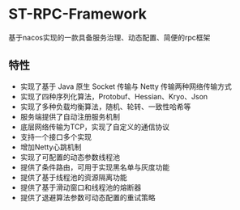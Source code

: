 # ST-RPC-Framework
基于nacos实现的一款具备服务治理、动态配置、简便的rpc框架
## 特性

* 实现了基于 Java 原生 Socket 传输与 Netty 传输两种网络传输方式
* 实现了四种序列化算法，Protobuf、Hessian、Kryo、Json
* 实现了多种负载均衡算法，随机、轮转、一致性哈希等
* 服务端提供了自动注册服务机制
* 底层网络传输为TCP，实现了自定义的通信协议
* 支持一个接口多个实现
* 增加Netty心跳机制
* 实现了可配置的动态参数线程池
* 提供了条件路由，可用于实现黑名单与灰度功能
* 提供了基于线程池的资源隔离功能
* 提供了基于滑动窗口和线程池的熔断器
* 提供了退避算法参数可动态配置的重试策略

